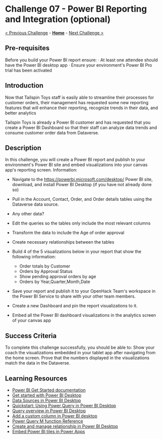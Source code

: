 # Challenge 07 - Power BI Reporting and Integration (optional)

[< Previous Challenge](./Challenge-06.md) - **[Home](../README.md)** - [Next Challenge >](./Challenge-08.md)

## Pre-requisites

Before you build your Power BI report ensure:
	· At least one attendee should have the Power BI desktop app
	· Ensure your environment's Power BI Pro trial has been activated


## Introduction

Now that Tailspin Toys staff is easily able to streamline their processes for customer orders, their management has requested some new reporting features that will enhance their reporting, recognize trends in their data, and better analytics

Tailspin Toys is already a Power BI customer and has requested that you create a Power BI Dashboard so that their staff can analyze data trends and consume customer order data from Dataverse.


## Description

In this challenge, you will create a Power BI report and publish to your environment's Power BI site and embed visualizations into your canvas app's reporting screen.
Information:

- Navigate to the https://powerbi.microsoft.com/desktop/ Power BI site, download, and install Power BI Desktop (if you have not already done so)
- Pull in the Account, Contact, Order, and Order details tables using the Dataverse data source.
- Any other data?
- Edit the queries so the tables only include the most relevant columns
- Transform the data to include the Age of order approval
- Create necessary relationships between the tables
- Build 4 of the 5 visualizations below in your report that show the following information:
	- Order totals by Customer
	- Orders by Approval Status
	- Show pending approval orders by age
	- Orders by Year,Quarter,Month,Date
	
- Save your report and publish it to your OpenHack Team's workspace in the Power BI Service to share with your other team members.
- Create a new Dashboard and pin the report visualizations to it.
- Embed all the Power BI dashboard visualizations in the analytics screen of your canvas app


## Success Criteria

To complete this challenge successfully, you should be able to:
Show your coach the visualizations embedded in your tablet app after navigating from the home screen. Prove that the numbers displayed in the visualizations match the data in the Dataverse.


## Learning Resources

 * [Power BI Get Started documentation](https://docs.microsoft.com/power-bi/fundamentals/)
 * [Get started with Power BI Desktop](https://docs.microsoft.com/power-bi/desktop-getting-started)
 * [Data Sources in Power BI Desktop](https://docs.microsoft.com/power-bi/desktop-data-sources)
 * [Quickstart: Using Power Query in Power BI Desktop](https://docs.microsoft.com/power-query/power-query-quickstart-using-power-bi)
 * [Query overview in Power BI Desktop](https://docs.microsoft.com/power-bi/desktop-query-overview)
 * [Add a custom column in Power BI desktop](https://docs.microsoft.com/power-bi/desktop-add-custom-column)
 * [Power Query M function Reference](https://docs.microsoft.com/powerquery-m/power-query-m-function-reference)
 * [Create and manage relationship in Power BI Desktop](https://docs.microsoft.com/power-bi/desktop-create-and-manage-relationships)
 * [Embed Power BI tiles in Power Apps](https://powerapps.microsoft.com/blog/power-bi-tile-in-powerapps/)


